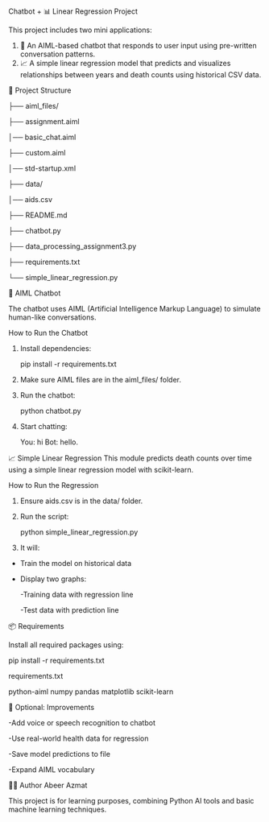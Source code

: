  Chatbot + 📊 Linear Regression Project
 
This project includes two mini applications:

1. 🤖 An AIML-based chatbot that responds to user input using pre-written conversation patterns.
2. 📈 A simple linear regression model that predicts and visualizes relationships between years and death counts using historical CSV data.


📁 Project Structure

├── aiml_files/

├── assignment.aiml

│── basic_chat.aiml

├── custom.aiml

│── std-startup.xml


├── data/

│── aids.csv


├── README.md 

├── chatbot.py

├── data_processing_assignment3.py

├── requirements.txt

└── simple_linear_regression.py 


🤖 AIML Chatbot

The chatbot uses AIML (Artificial Intelligence Markup Language) to simulate human-like conversations.

How to Run the Chatbot
1. Install dependencies:

   pip install -r requirements.txt
   
2. Make sure AIML files are in the aiml_files/ folder.

3. Run the chatbot:

   python chatbot.py
   
4. Start chatting:

   You: hi
   Bot: hello.

   
📈 Simple Linear Regression
This module predicts death counts over time using a simple linear regression model with scikit-learn.

How to Run the Regression
1. Ensure aids.csv is in the data/ folder.

2. Run the script:

   python simple_linear_regression.py
   
4. It will:

 - Train the model on historical data

 - Display two graphs:

    -Training data with regression line

    -Test data with prediction line

   

📦 Requirements

Install all required packages using:

   pip install -r requirements.txt
   
requirements.txt

   python-aiml
   numpy
   pandas
   matplotlib
   scikit-learn

   
📌 Optional: Improvements

   -Add voice or speech recognition to chatbot

   -Use real-world health data for regression

   -Save model predictions to file

   -Expand AIML vocabulary


👩‍💻 Author
Abeer Azmat

This project is for learning purposes, combining Python AI tools and basic machine learning techniques.
